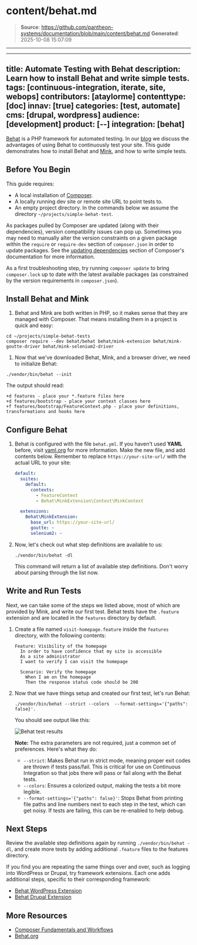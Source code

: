 # content/behat.md

> **Source**: https://github.com/pantheon-systems/documentation/blob/main/content/behat.md
> **Generated**: 2025-10-08 15:07:09

---

---
title: Automate Testing with Behat
description: Learn how to install Behat and write simple tests.
tags: [continuous-integration, iterate, site, webops]
contributors: [ataylorme]
contenttype: [doc]
innav: [true]
categories: [test, automate]
cms: [drupal, wordpress]
audience: [development]
product: [--]
integration: [behat]
---

[Behat](https://behat.org) is a PHP framework for automated testing. In our [blog](https://pantheon.io/blog/behat-web-developers) we discuss the advantages of using Behat to continuously test your site. This guide demonstrates how to install Behat and [Mink](http://mink.behat.org/en/latest/), and how to write simple tests.

## Before You Begin

This guide requires:

- A local installation of [Composer](https://getcomposer.org/).
- A locally running dev site or remote site URL to point tests to.
- An empty project directory. In the commands below we assume the directory `~/projects/simple-behat-test`.

<Alert title="Note" type="info">

As packages pulled by Composer are updated (along with their dependencies), version compatibility issues can pop up. Sometimes you may need to manually alter the version constraints on a given package within the `require` or `require-dev` section of `composer.json` in order to update packages. See the [updating dependencies](https://getcomposer.org/doc/01-basic-usage.md#updating-dependencies-to-their-latest-versions) section of Composer's documentation for more information.

As a first troubleshooting step, try running `composer update` to bring `composer.lock` up to date with the latest available packages (as constrained by the version requirements in `composer.json`).

</Alert>

## Install Behat and Mink

1. Behat and Mink are both written in PHP, so it makes sense that they are managed with Composer. That means installing them in a project is quick and easy:

  ```bash{promptUser: user}
  cd ~/projects/simple-behat-tests
  composer require --dev behat/behat behat/mink-extension behat/mink-goutte-driver behat/mink-selenium2-driver
  ```

1. Now that we've downloaded Behat, Mink, and a browser driver, we need to initialize Behat:

  ```bash{promptUser: user}
  ./vendor/bin/behat --init
  ```

  The output should read:

   ```none
   +d features - place your *.feature files here
   +d features/bootstrap - place your context classes here
   +f features/bootstrap/FeatureContext.php - place your definitions, transformations and hooks here
   ```

## Configure Behat

1. Behat is configured with the file `behat.yml`. If you haven't used **YAML** before, visit [yaml.org](https://yaml.org/) for more information. Make the new file, and add contents below. Remember to replace `https://your-site-url/` with the actual URL to your site:

   ```yml:title=behat.yml
   default:
     suites:
       default:
         contexts:
           - FeatureContext
           - Behat\MinkExtension\Context\MinkContext

     extensions:
       Behat\MinkExtension:
         base_url: https://your-site-url/
         goutte: ~
         selenium2: ~
   ```

1. Now, let's check out what step definitions are available to us:

   ```bash{promptUser: user}
   ./vendor/bin/behat -dl
   ```

   This command will return a list of available step definitions. Don't worry about parsing through the list now.

## Write and Run Tests

Next, we can take some of the steps we listed above, most of which are provided by Mink, and write our first test. Behat tests have the `.feature` extension and are located in the `features` directory by default.

1. Create a file named `visit-homepage.feature` inside the `features` directory, with the following contents:

   ```gherkin
   Feature: Visibility of the homepage
     In order to have confidence that my site is accessible
     As a site administrator
     I want to verify I can visit the homepage

     Scenario: Verify the homepage
       When I am on the homepage
       Then the response status code should be 200
   ```

1. Now that we have things setup and created our first test, let's run Behat:

   ```bash{promptUser: user}
   ./vendor/bin/behat --strict --colors  --format-settings='{"paths": false}'.
   ```

   You should see output like this:

   ![Behat test results](../images/guides/behat-output.png)

   **Note:** The extra parameters are not required, just a common set of preferences. Here's what they do:

    - `--strict`: Makes Behat run in strict mode, meaning proper exit codes are thrown if tests pass/fail. This is critical for use on Continuous Integration so that jobs there will pass or fail along with the Behat tests.
    - `--colors`: Ensures a colorized output, making the tests a bit more legible.
    - `--format-settings='{"paths": false}'`: Stops Behat from printing file paths and line numbers next to each step in the test, which can get noisy. If tests are failing, this can be re-enabled to help debug.

## Next Steps

Review the available step definitions again by running `./vendor/bin/behat -dl`, and create more tests by adding additional `.feature` files to the features directory.

If you find you are repeating the same things over and over, such as logging into WordPress or Drupal, try framework extensions. Each one adds additional steps, specific to their corresponding framework:

- [Behat WordPress Extension](https://github.com/paulgibbs/behat-wordpress-extension)
- [Behat Drupal Extension](https://www.drupal.org/project/drupalextension)

## More Resources

- [Composer Fundamentals and Workflows](/guides/composer)
- [Behat.org](http://behat.org)
